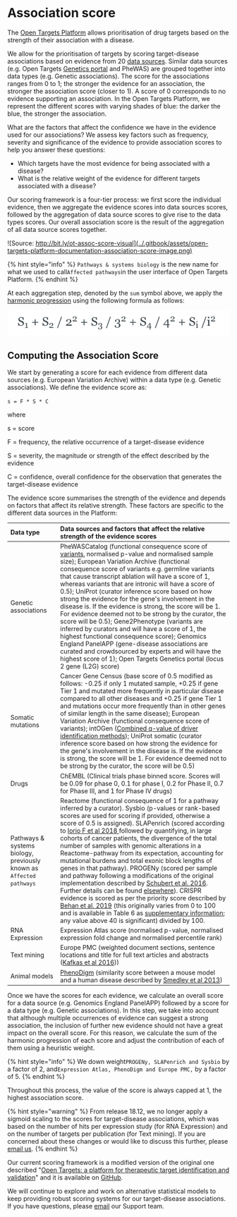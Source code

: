 # Association score

The [Open Targets Platform](https://www.targetvalidation.org/) allows prioritisation of drug targets based on the strength of their association with a disease.

We allow for the prioritisation of targets by scoring target-disease associations based on evidence from 20 [data sources](https://docs.targetvalidation.org/data-sources/). Similar data sources \(e.g. Open Targets [Genetics portal](https://genetics.opentargets.org/) and PheWAS\) are grouped together into data types \(e.g. Genetic associations\). The score for the associations ranges from 0 to 1; the stronger the evidence for an association, the stronger the association score \(closer to 1\). A score of 0 corresponds to no evidence supporting an association. In the Open Targets Platform, we represent the different scores with varying shades of blue: the darker the blue, the stronger the association.

What are the factors that affect the confidence we have in the evidence used for our associations? We assess key factors such as frequency, severity and significance of the evidence to provide association scores to help you answer these questions:

* Which targets have the most evidence for being associated with a disease?
* What is the relative weight of the evidence for different targets associated with a disease?

Our scoring framework is a four-tier process: we first score the individual evidence, then we aggregate the evidence scores into data sources scores, followed by the aggregation of data source scores to give rise to the data types scores. Our overall association score is the result of the aggregation of all data source scores together.

![Source: http://bit.ly/ot-assoc-score-visual](../.gitbook/assets/open-targets-platform-documentation-association-score-image.png)

{% hint style="info" %}
`Pathways & systems biology` is the new name for what we used to call`Affected pathways`in the user interface of Open Targets Platform.
{% endhint %}

At each aggregation step, denoted by the `sum` symbol above, we apply the [harmonic progression](https://en.wikipedia.org/wiki/Harmonic_progression_%28mathematics%29) using the following formula as follows:

![The harmonic sum is used when aggregating scores, sorted by descending score i.e. from higher to lower values.](../.gitbook/assets/screen-shot-2020-01-21-at-14.08.16%20%281%29.png)

## Computing the Association Score <a id="computing-the-association-score"></a>

We start by generating a score for each evidence from different data sources \(e.g. European Variation Archive\) within a data type \(e.g. Genetic associations\). We define the evidence score as:

`s = F * S * C`

where

s = score

F = frequency, the relative occurrence of a target-disease evidence

S = severity, the magnitude or strength of the effect described by the evidence

C = confidence, overall confidence for the observation that generates the target-disease evidence

The evidence score summarises the strength of the evidence and depends on factors that affect its relative strength. These factors are specific to the different data sources in the Platform:

| Data type | Data sources and factors that affect the relative strength of the evidence scores |
| :--- | :--- |
| Genetic associations | PheWASCatalog \(functional consequence score of [variants](https://www.targetvalidation.org/variants), normalised p-value and normalised sample size\); European Variation Archive \(functional consequence score of variants e.g. germline variants that cause transcript ablation will have a score of 1, whereas variants that are intronic will have a score of 0.5\); UniProt \(curator inference score based on how strong the evidence for the gene's involvement in the disease is. If the evidence is strong, the score will be 1. For evidence deemed not to be strong by the curator, the score will be 0.5\); Gene2Phenotype \(variants are inferred by curators and will have a score of 1, the highest functional consequence score\); Genomics England PanelAPP \(gene-disease associations are curated and crowdsourced by experts and will have the highest score of 1\); Open Targets Genetics portal \(locus 2 gene \(L2G\) score\) |
| Somatic mutations | Cancer Gene Census \(base score of 0.5 modified as follows: -0.25 if only 1 mutated sample, +0.25 if gene Tier 1 and mutated more frequently in particular disease compared to all other diseases and +0.25 if gene Tier 1 and mutations occur more frequently than in other genes of similar length in the same disease\); European Variation Archive \(functional consequence score of variants\); intOGen \([Combined q-value of driver identification methods](https://intogen.readthedocs.io/en/latest/drivers_combination.html)\); UniProt somatic \(curator inference score based on how strong the evidence for the gene's involvement in the disease is. If the evidence is strong, the score will be 1. For evidence deemed not to be strong by the curator, the score will be 0.5\) |
| Drugs | ChEMBL \(Clinical trials phase binned score. Scores will be 0.09 for phase 0, 0.1 for phase I, 0.2 for Phase II, 0.7 for Phase III, and 1 for Phase IV drugs\) |
| Pathways & systems biology, previously known as `Affected pathways` | Reactome \(functional consequence of 1 for a pathway inferred by a curator\). Sysbio \(p-values or rank-based scores are used for scoring if provided, otherwise a score of 0.5 is assigned\). SLAPenrich \(scored according to [Iorio F et al 2018 ](https://europepmc.org/article/PMC/5928049)followed by quantifying, in large cohorts of cancer patients, the divergence of the total number of samples with genomic alterations in a Reactome-pathway from its expectation, accounting for mutational burdens and total exonic block lengths of genes in that pathway\). PROGENy \(scored per sample and pathway following a modifications of the original implementation described by [Schubert et al. 2016](https://europepmc.org/abstract/MED/29295995). Further details can be found [elsewhere](https://github.com/saezlab/progeny)\). CRISPR evidence is scored as per the priority score described by [Behan et al. 2019](https://europepmc.org/abstract/MED/30971826) \(this originally varies from 0 to 100 and is available in Table 6 as [supplementary information](https://www.nature.com/articles/s41586-019-1103-9#Sec44); any value above 40 is significant\) divided by 100. |
| RNA Expression | Expression Atlas score \(normalised p-value, normalised expression fold change and normalised percentile rank\) |
| Text mining | Europe PMC \(weighted document sections, sentence locations and title for full text articles and abstracts \([Kafkas et al 2016](https://europepmc.org/abstract/MED/28587637)\)\) |
| Animal models | [PhenoDigm](https://www.sanger.ac.uk/science/tools/phenodigm) \(similarity score between a mouse model and a human disease described by [Smedley et al 2013](https://europepmc.org/abstract/MED/23660285)\) |

Once we have the scores for each evidence, we calculate an overall score for a data source \(e.g. Genomics England PanelAPP\) followed by a score for a data type \(e.g. Genetic associations\). In this step, we take into account that although multiple occurrences of evidence can suggest a strong association, the inclusion of further new evidence should not have a great impact on the overall score. For this reason, we calculate the sum of the harmonic progression of each score and adjust the contribution of each of them using a heuristic weight.

{% hint style="info" %}
We down weight`PROGENy, SLAPenrich and Sysbio` by a factor of 2, and`Expression Atlas, PhenoDigm and Europe PMC,` by a factor of 5.
{% endhint %}

Throughout this process, the value of the score is always capped at 1, the highest association score.

{% hint style="warning" %}
From release 18.12, we no longer apply a sigmoid scaling to the scores for target-disease associations, which was based on the number of hits per expression study \(for RNA Expression\) and on the number of targets per publication \(for Text mining\). If you are concerned about these changes or would like to discuss this further, please [email us](mailto:support@targetvalidation.org).
{% endhint %}

Our current scoring framework is a modified version of the original one described "[Open Targets: a platform for therapeutic target identification and validation](https://academic.oup.com/nar/article/45/D1/D985/2605745)" and it is available on [GitHub](https://github.com/opentargets/data_pipeline/blob/master/mrtarget/modules/EvidenceString.py).

We will continue to explore and work on alternative statistical models to keep providing robust scoring systems for our target-disease associations. If you have questions, please [email](mailto:support@targetvalidation.org) our Support team.

